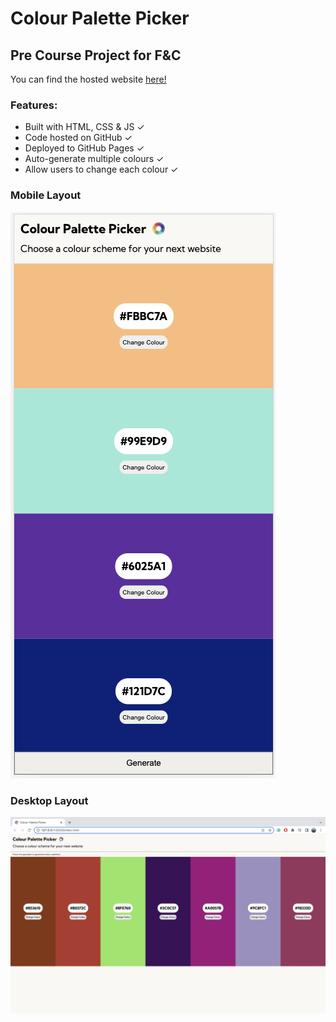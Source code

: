 # Colour Palette Picker
## Pre Course Project for F&C 

You can find the hosted website [here!](https://joe-lindie.github.io/Colour-Palette-Picker/)

### **Features:** 
- Built with HTML, CSS & JS  ✓
- Code hosted on GitHub ✓
- Deployed to GitHub Pages ✓
- Auto-generate multiple colours ✓
- Allow users to change each colour ✓

### **Mobile Layout** 
![Colour Palette Picker mobile layout](images/Mobile_Palette_Picker_jpeg.png)

### **Desktop Layout** 
![Colour Palette Picker desktop layout](images/Desktop_Palette_Picker_jpeg.png)